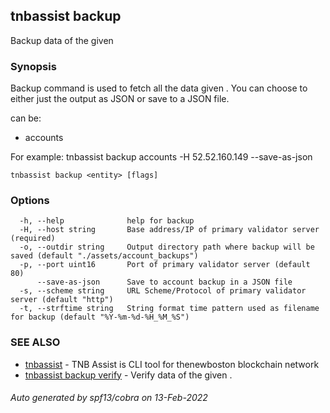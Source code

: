 ## tnbassist backup

Backup data of the given <entity>

### Synopsis

Backup command is used to fetch all the data given <entity>.
You can choose to either just the output as JSON or save to a JSON file. 
	
<entity> can be:
- accounts

For example:
tnbassist backup accounts -H 52.52.160.149 --save-as-json

```
tnbassist backup <entity> [flags]
```

### Options

```
  -h, --help              help for backup
  -H, --host string       Base address/IP of primary validator server (required)
  -o, --outdir string     Output directory path where backup will be saved (default "./assets/account_backups")
  -p, --port uint16       Port of primary validator server (default 80)
      --save-as-json      Save to account backup in a JSON file
  -s, --scheme string     URL Scheme/Protocol of primary validator server (default "http")
  -t, --strftime string   String format time pattern used as filename for backup (default "%Y-%m-%d-%H_%M_%S")
```

### SEE ALSO

* [tnbassist](tnbassist.md)	 - TNB Assist is CLI tool for thenewboston blockchain network
* [tnbassist backup verify](tnbassist_backup_verify.md)	 - Verify data of the given <entity>.

###### Auto generated by spf13/cobra on 13-Feb-2022
